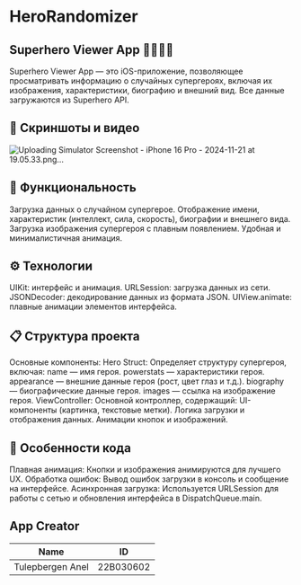 # HeroRandomizer
## Superhero Viewer App 🦸‍♂️🦸‍♀️

Superhero Viewer App — это iOS-приложение, позволяющее просматривать информацию о случайных супергероях, включая их изображения, характеристики, биографию и внешний вид. Все данные загружаются из Superhero API.

## 📱 Скриншоты и видео
![Uploading Simulator Screenshot - iPhone 16 Pro - 2024-11-21 at 19.05.33.png…]()

## 🚀 Функциональность

Загрузка данных о случайном супергерое.
Отображение имени, характеристик (интеллект, сила, скорость), биографии и внешнего вида.
Загрузка изображения супергероя с плавным появлением.
Удобная и минималистичная анимация.
## ⚙️ Технологии

UIKit: интерфейс и анимация.
URLSession: загрузка данных из сети.
JSONDecoder: декодирование данных из формата JSON.
UIView.animate: плавные анимации элементов интерфейса.

## 📋 Структура проекта

Основные компоненты:
Hero Struct: Определяет структуру супергероя, включая:
name — имя героя.
powerstats — характеристики героя.
appearance — внешние данные героя (рост, цвет глаз и т.д.).
biography — биографические данные героя.
images — ссылка на изображение героя.
ViewController: Основной контроллер, содержащий:
UI-компоненты (картинка, текстовые метки).
Логика загрузки и отображения данных.
Анимации кнопок и изображений.

## 📖 Особенности кода

Плавная анимация: Кнопки и изображения анимируются для лучшего UX.
Обработка ошибок: Вывод ошибок загрузки в консоль и сообщение на интерфейсе.
Асинхронная загрузка: Используется URLSession для работы с сетью и обновления интерфейса в DispatchQueue.main.

## App Creator


|       Name        |    ID     |
|-------------------|-----------|
| Tulepbergen Anel  | 22B030602 |






